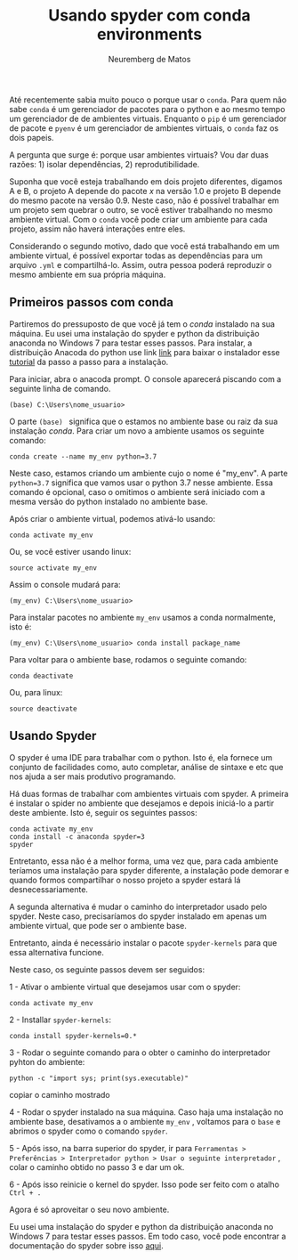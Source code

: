 ﻿---
layout: post
title: "Usando spyder com conda environments"
author: "Neuremberg de Matos"
categories: infraestrura
tags: [python, conda]
image: ./spyder-conda-environments/conda-blog.jpg
---

Até recentemente sabia muito pouco o porque usar o `conda`. Para quem não sabe `conda` é um gerenciador de pacotes para o python e ao mesmo tempo um gerenciador de de ambientes virtuais. Enquanto o `pip` é um gerenciador de pacote e `pyenv` é um gerenciador de ambientes virtuais, o `conda` faz os dois papeis.

A pergunta que surge é: porque usar ambientes virtuais? Vou dar duas razões: 1) isolar dependências, 2) reprodutibilidade.

Suponha que você esteja trabalhando em dois projeto diferentes, digamos A e B, o projeto A depende do pacote _x_ na versão 1.0 e projeto B depende do mesmo pacote na versão 0.9. Neste caso, não é possível trabalhar em um projeto sem quebrar o outro, se você estiver trabalhando no mesmo ambiente virtual. Com o `conda` você pode criar um ambiente para cada projeto, assim não haverá interações entre eles.

Considerando o segundo motivo, dado que você está trabalhando em um ambiente virtual, é possível exportar todas as dependências para um arquivo `.yml` e compartilhá-lo. Assim, outra pessoa poderá reproduzir o mesmo ambiente em sua própria máquina.

## Primeiros passos com conda


Partiremos do pressuposto de que você já tem o _conda_ instalado na sua máquina. Eu usei uma instalação do spyder e python da distribuição anaconda no Windows 7 para testar esses passos. Para instalar, a distribuição Anacoda do python use link [link](https://www.anaconda.com/distribution/) para baixar o instalador esse [tutorial](https://lamfo-unb.github.io/2017/06/10/Instalando-Python/) da passo a passo para a instalação.

Para iniciar, abra o anacoda prompt. O console aparecerá piscando com a seguinte linha de comando.

```
(base) C:\Users\nome_usuario>
```
O parte `(base) ` significa que o estamos no ambiente base ou raiz da sua instalação _conda_. Para criar um novo a ambiente usamos os seguinte comando:

```
conda create --name my_env python=3.7
```

Neste caso, estamos criando um ambiente cujo o nome é "my_env". A parte `python=3.7` significa que vamos usar o python 3.7 nesse ambiente. Essa comando é opcional, caso o omitimos o ambiente será iniciado com a mesma versão do python instalado no ambiente base.

Após criar o ambiente virtual, podemos ativá-lo usando:

```
conda activate my_env
```
Ou, se você estiver usando linux:

```
source activate my_env
```

Assim o console mudará para:

```
(my_env) C:\Users\nome_usuario>
```

Para  instalar pacotes no ambiente `my_env` usamos a conda normalmente, isto é:

```
(my_env) C:\Users\nome_usuario> conda install package_name
```

Para voltar para o ambiente base, rodamos o seguinte comando:

```
conda deactivate
```

Ou, para linux:

```
source deactivate
```

## Usando Spyder

O spyder é uma IDE para trabalhar com o python. Isto é, ela fornece um conjunto de facilidades como, auto completar, análise de sintaxe e etc que nos ajuda a ser mais produtivo programando.

Há duas formas de trabalhar com ambientes virtuais com spyder. A primeira é instalar o spider no ambiente que desejamos e depois iniciá-lo a partir deste ambiente. Isto é, seguir os seguintes passos:

```
conda activate my_env
conda install -c anaconda spyder=3
spyder
```

Entretanto, essa não é a melhor forma, uma vez que, para cada ambiente teríamos uma instalação para spyder diferente, a instalação pode demorar e quando formos compartilhar o nosso projeto a spyder estará lá desnecessariamente.

A segunda alternativa é mudar o caminho do interpretador usado pelo spyder. Neste caso, precisaríamos do spyder instalado em apenas um ambiente virtual, que pode ser o ambiente base.

Entretanto, ainda é necessário instalar o pacote `spyder-kernels` para que essa alternativa funcione.

Neste caso, os seguinte passos devem ser seguidos:

1 - Ativar o ambiente virtual que desejamos usar com o spyder:

```
conda activate my_env
```
2 - Installar `spyder-kernels`:

```
conda install spyder-kernels=0.*
```
3 - Rodar o seguinte comando para o obter o caminho do interpretador pyhton do ambiente:
```
python -c "import sys; print(sys.executable)"
```
copiar o caminho mostrado

4 - Rodar o spyder instalado na sua máquina. Caso haja uma instalação no ambiente base, desativamos a o ambiente `my_env` , voltamos para o `base` e abrimos o spyder como o comando `spyder`.

5 - Após isso, na barra superior do spyder, ir para `Ferramentas > Preferências > Interpretador python > Usar o seguinte interpretador` , colar o caminho obtido no passo 3 e dar um ok.

6 - Após isso reinicie o kernel do spyder. Isso pode ser feito com o atalho `Ctrl + .`

Agora é só aproveitar o seu novo ambiente.

Eu usei uma instalação do spyder e python da distribuição anaconda no Windows 7 para testar esses passos. Em todo caso, você pode encontrar a documentação do spyder sobre isso [aqui](https://github.com/spyder-ide/spyder/wiki/Working-with-packages-and-environments-in-Spyder).
